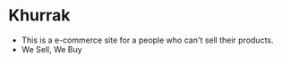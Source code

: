 # Khurrak
- This is a e-commerce site for a people who can't sell their products. 
- We Sell, We Buy
